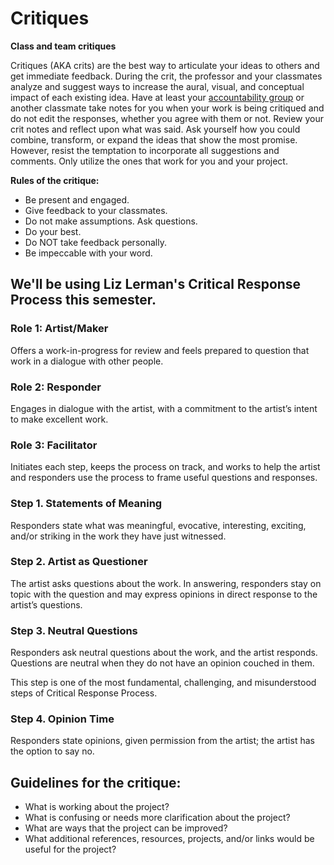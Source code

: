 # Critiques



**Class and team critiques**

Critiques (AKA crits) are the best way to articulate your ideas to others and get immediate feedback. During the crit, the professor and your classmates analyze and suggest ways to increase the aural, visual, and conceptual impact of each existing idea. Have at least your [accountability group](../assignments/accountability\_partner.md) or another classmate take notes for you when your work is being critiqued and do not edit the responses, whether you agree with them or not. Review your crit notes and reflect upon what was said. Ask yourself how you could combine, transform, or expand the ideas that show the most promise. However, resist the temptation to incorporate all suggestions and comments. Only utilize the ones that work for you and your project.

**Rules of the critique:**

* Be present and engaged.
* Give feedback to your classmates.
* Do not make assumptions. Ask questions.
* Do your best.
* Do NOT take feedback personally.
* Be impeccable with your word.

## **We'll be using Liz Lerman's Critical Response Process this semester.**

### Role 1: Artist/Maker

Offers a work-in-progress for review and feels prepared to question that work in a dialogue with other people.

### Role 2: Responder

Engages in dialogue with the artist, with a commitment to the artist’s intent to make excellent work.

### Role 3: Facilitator

Initiates each step, keeps the process on track, and works to help the artist and responders use the process to frame useful questions and responses.

### Step 1. Statements of Meaning

Responders state what was meaningful, evocative, interesting, exciting, and/or striking in the work they have just witnessed.

### Step 2. Artist as Questioner

The artist asks questions about the work. In answering, responders stay on topic with the question and may express opinions in direct response to the artist’s questions.

### Step 3. Neutral Questions

Responders ask neutral questions about the work, and the artist responds. Questions are neutral when they do not have an opinion couched in them.

This step is one of the most fundamental, challenging, and misunderstood steps of Critical Response Process.

### Step 4. Opinion Time

Responders state opinions, given permission from the artist; the artist has the option to say no.

## **Guidelines for the critique:**

* What is working about the project?
* What is confusing or needs more clarification about the project?
* What are ways that the project can be improved?
* What additional references, resources, projects, and/or links would be useful for the project?
